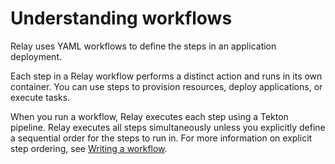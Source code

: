 # Understanding workflows

Relay uses YAML workflows to define the steps in an application deployment.

Each step in a Relay workflow performs a distinct action and runs in its own container. You can use steps to provision resources, deploy applications, or execute tasks.

When you run a workflow, Relay executes each step using a Tekton pipeline. Relay executes all steps simultaneously unless you explicitly define a sequential order for the steps to run in. For more information on explicit step ordering, see [Writing a workflow](create-workflow).

